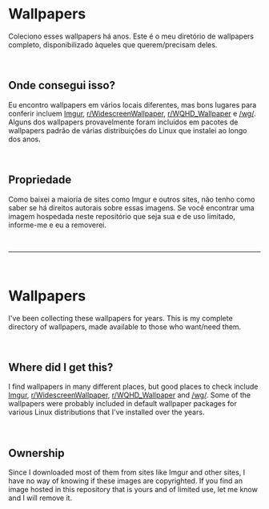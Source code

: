 # Wallpapers

Coleciono esses wallpapers há anos. Este é o meu diretório de wallpapers completo, disponibilizado àqueles que querem/precisam deles.

<p>&nbsp;</p>

## Onde consegui isso?

Eu encontro wallpapers em vários locais diferentes, mas bons lugares para conferir incluem [Imgur](http://imgur.com), [r/WidescreenWallpaper](https://www.reddit.com/r/WidescreenWallpaper/), [r/WQHD_Wallpaper](https://www.reddit.com/r/WQHD_Wallpaper/) e [/wg/](http://4chan.org/wg). Alguns dos wallpapers provavelmente foram incluídos em pacotes de wallpapers padrão de várias distribuições do Linux que instalei ao longo dos anos.

<p>&nbsp;</p>

## Propriedade

Como baixei a maioria de sites como Imgur e outros sites, não tenho como saber se há direitos autorais sobre essas imagens. Se você encontrar uma imagem hospedada neste repositório que seja sua e de uso limitado, informe-me e eu a removerei.

<!-- SEPARADOR -->

<p>&nbsp;</p>

<hr />

<p>&nbsp;</p>

# Wallpapers

I've been collecting these wallpapers for years. This is my complete directory of wallpapers, made available to those who want/need them.

<p>&nbsp;</p>

## Where did I get this?

I find wallpapers in many different places, but good places to check include [Imgur](http://imgur.com), [r/WidescreenWallpaper](https://www.reddit.com/r/WidescreenWallpaper/), [r/WQHD_Wallpaper](https://www.reddit.com/r/WQHD_Wallpaper/) and [/wg/](http://4chan.org/wg). Some of the wallpapers were probably included in default wallpaper packages for various Linux distributions that I've installed over the years.

<p>&nbsp;</p>

## Ownership

Since I downloaded most of them from sites like Imgur and other sites, I have no way of knowing if these images are copyrighted. If you find an image hosted in this repository that is yours and of limited use, let me know and I will remove it.

<p>&nbsp;</p>

